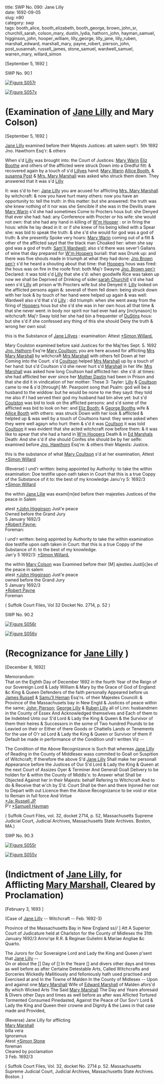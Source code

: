 title: SWP No. 090: Jane Lilly  
date: 1692-09-05  
slug: n90  
category: swp  
tags: booth_alice, booth_elizabeth, booth_george, brown_john_sr, churchill_sarah, colson_mary, dustin_lydia, hathorn_john, hayman_samuel, higginson_john, hooper_william, lilly_george, lilly_jane, lilly_ruben, marshall_edward, marshall_mary, payne_robert, pierson_john, post_susannah, russell_james, stone_samuel, wardwell_samuel, warren_mary, willard_simon




[September 5, 1692 ]

<div markdown class="doc" id="n90.1">

<div class="doc_id">SWP No. 90.1</div>


<span markdown class="figure">[![Figure S057r](archives/Suffolk/small/S057A.jpg)](archives/Suffolk/large/S057A.jpg)</span>

<span markdown class="figure">[![Figure S057v](archives/Suffolk/small/S057B.jpg)](archives/Suffolk/large/S057B.jpg)</span>

# (Examination of [Jane Lilly](/tag/lilly_jane.html) and Mary Colson)

[September 5, 1692 ]

 [Jane Lilly](/tag/lilly_jane.html) examined before their Majests Justices: att salem sept'r. 5th 1692  Jno. Hawthorn Esq'r:  & others

When s'd [Lilly](/tag/lilly_jane.html) was brought into: the Court of Justices: [Mary Warin](/tag/warren_mary.html) [Eliz Boothe](/tag/booth_elizabeth.html) and others of the afflicted were struck Down into a Dredful fitt: & recovered again by a touch of s'd [Lillyes](/tag/lilly_jane.html) hand: [Mary Warin](/tag/warren_mary.html) [Allice Booth.](/tag/booth_alice.html) & [susanna Post](/tag/post_susannah.html) & [Mrs. Mary Marshall](/tag/marshall_mary.html) was asked who struck them down. They answered that it was s'd [Lilly](/tag/lilly_jane.html) 

It: was s'd to her: [Jane Lilly](/tag/lilly_jane.html) you are acused for afflicting [Mrs. Mary Marshall](/tag/marshall_mary.html) by witchcraft: & now you have hurt many others: now you have an opportunity to: tell the truth: in this matter: but she answered: the truth was she knew nothing of it nor was she Sencible if she was in the Devills snare [Mary Warin](/tag/warren_mary.html) s'd she had sometimes Come to Procters hous but: she Denyed that ever she had: had: any Conference with Procter or his wife: she would not own: that she had any hand in killing of [W'm Hooper](/tag/hooper_william.html) : or in firing the hous: while he lay dead in it: or if she knew of his being killed with a Spear she: was bid to speak the truth: & she s'd she would for god was a god of truth: & she presently Spoke very hoars: [Mary Warin](/tag/warren_mary.html) coming out of a fitt & other of the afflicted sayd that the black man Choaked her: when she say god was a god of truth: [Sam'll Wardwell:](/tag/wardwell_samuel.html) also s'd there was sever'l Gallans of wine that day prepared for [W'm Hoopers](/tag/hooper_william.html) buriall: that was Drunk up: and there was five shouts made in triumph at what they had done: [Jno Brown sen'r](/tag/brown_john_sr.html) s'd he heard a shouting about that time: that [Hoopers](/tag/hooper_william.html) hous was fired: the hous was on fire in the roofe first: both Maj'r Swayne [Jno. Brown sen'r](/tag/brown_john_sr.html) Declared: it was told s'd [Lilly](/tag/lilly_jane.html) that she s'd: when goodwife Rice was taken up now we shall be Deprived of Drinking of sider:[sarah Churchill](/tag/churchill_sarah.html) s'd she had seen s'd [Lilly](/tag/lilly_jane.html) att prison w'th Procters wife but she Denyed it: [Lilly](/tag/lilly_jane.html) looked on the afflicted persons again &: severall of  them fell down: being struck down with her look & by touch of her hand were helped up again & was well: Wardwell also s'd that s'd [Lilly](/tag/lilly_jane.html) : did triumph: when she went away from the firing of [Hoopers](/tag/hooper_william.html) hous but she s'd she was in her own hous all that time & that she never went: in body nor spirit nor had ever had any [inclynason] to witchcraft: Maj'r Sway told her she had bin a frequenter of [DuStins](/tag/dustin_lydia.html) hous: but she s'd if she confessed any thing of this she should Deny the truth & wrong her own soul:

this is the Substance of [Jane Lillyes](/tag/lilly_jane.html) : examination:  Attest [*Simon Willard.](/tag/willard_simon.html)  
       
Mary Coulston examined before said Justices for the Maj'ties Sept. 5. 1692 [Jno. Hathorn](/tag/hathorn_john.html) Esq're [Mary Coultson:](/tag/colson_mary.html) you are here acused for afflicting [Mrs Mary Marshall](/tag/marshall_mary.html) by witchcraft [Mrs Marshall](/tag/marshall_mary.html) with others fell Down at her Coming into the Court. s'd [Coultson](/tag/colson_mary.html) helped [Mrs Marshall](/tag/marshall_mary.html) up by a touch of her hand: but s'd Coultson s'd she never hurt s'd [Marshall](/tag/marshall_mary.html) in her life: [Mrs Marshall](/tag/marshall_mary.html) was asked how long Coultson had afflicted her: she s'd: at times: she had afflicted her ever since her [Mother Dastin](/tag/dustin_lydia.html) had been in Prison and that she did it in vindication of her mother: These 3: Tayler: [Lilly](/tag/lilly_jane.html) & [Coultson](/tag/colson_mary.html) came to me & s'd [through] Mr. Pearpoint song that Psalm: god will be a husband to the widdow: but he would be none to me they sayd: they told me also if I had served their god my husband had bin alive yet: but s'd [Coulston](/tag/colson_mary.html) was bid to look on the afflicted persons: and s'd some of the afflicted was bid to look on her: and [Eliz Booth:](/tag/booth_elizabeth.html) & [George Booths](/tag/booth_george.html) wife & [Allice Booth](/tag/booth_alice.html) with others: was struck Down with her look & afflicted & helpted up & was well by a touch of Coultsons hand: they were asked when they were well agayn who hurt: them & s'd it was [Coultson](/tag/colson_mary.html) it was told [Coultson](/tag/colson_mary.html) it was evident that she acted witchcraft now before them: & it was like to apear that she had a hand in [W'm Hoopers](/tag/hooper_william.html) Death & in [Ed Marshals](/tag/marshall_edward.html) Death: And she s'd if she should Confes she should be by her selfe: examined before [Jno. Hawthorn](/tag/hathorn_john.html) Esq're: & others their Majests: Justice.

this is the substance of what [Mary Coultson](/tag/colson_mary.html) s'd at her examination, Attest  [*Simon Willard](/tag/willard_simon.html)

(Reverse)  I und'r written: being appointed by Authority: to take the within examination: Doe testifie upon oath taken in Court that this is a true Coppy of the Substance of it to: the best of my knowledge Janu'ry 5: 1692/3  
[*Simon Willard](/tag/willard_simon.html)

the within [Jane Lilie](/tag/lilly_jane.html) was exami[m]ed before their majesties Justices of the peace in Salem

atest [*John Higginson](/tag/higginson_john.html) Just'e peace  
Owned before the Grand Jury  
5 January 1692/3  
[*Robert Payne:](/tag/payne_robert.html)  
Foreman:

I und'r written: being appinted by Authority to take the within examination doe testifie upon oath taken in Court: that this is a true Coppy of the Substance of it: to the best of my knowledge.  
Jan'y 5 1692/3: [*Simon Willard.](/tag/willard_simon.html)

the within [Mary Colson](/tag/colson_mary.html) was Examined before their [M] ajesties Justi[c]es of the peace in salem  
atest [*John Higginson](/tag/higginson_john.html) Just'e peace  
owned before the Grand Jury  
5 January 1692/3  
[*Robert Payne](/tag/payne_robert.html)  
Foreman 

( Suffolk Court Files, Vol 32 Docket No. 2714, p. 52 )

</div>



<div markdown class="doc" id="n90.2">

<div class="doc_id">SWP No. 90.2</div>


<span markdown class="figure">[![Figure S056r](archives/Suffolk/small/S056A.jpg)](archives/Suffolk/large/S056A.jpg)</span>

<span markdown class="figure">[![Figure S056v](archives/Suffolk/small/S056B.jpg)](archives/Suffolk/large/S056B.jpg)</span>

# (Recognizance for [Jane Lilly](/tag/lilly_jane.html) )

[December 8, 1692]

Memorandum:  
That on the Eighth Day of December 1692 in the fourth Year of the Reign of our Sovereign Lord & Lady William & Mary by the Grace of God of England: &c King & Queen Defenders of the faith personally Appeared before us [James Russell](/tag/russell_james.html) & [Samu'll Heman](/tag/hayman_samuel.html) Esq'rs. of their Majestes Councill: & Province of the Massachusets bay in New Engld & Justices of peace within the same; [John; Pierson;](/tag/pierson_john.html) [George Lilly](/tag/lilly_george.html) & [Ruben Lilly](/tag/lilly_ruben.html) all of Linn: husbandmen in the County of Essex And Acknowledged themselves and Each of them to be Indebted Unto our S'd Lord & Lady the King & Queen & the Survivor of them their heires & Successors in the some of Two hundred Pounds to be Leavied on their or Either of there Goods or Chattells Lands or Tenements for the use of O'r sd Lord & Lady the King & Queen or Survivor of them if Default be made in performance of the Condition und'r written Viz -- 

The Condition of the Above Recognizance is Such that whereas [Jane Lilly](/tag/lilly_jane.html) of Reading in the County of Middlesex wass commited to Goall on Suspition of Witchcraft; If therefore the above S'd [Jane Lilly](/tag/lilly_jane.html) Shall make her personall Appearance before the Justices of Our S'd Lord & Lady the King & Queen at the next Court of Assizes Oyer & Terminer And Generall Goall Delivery to be holden for & within the County of Middls'x: to Answer what Shall be Objected Against her in their Majests: behalf Refering to Witchcraft And to do & Receive that w'ch by S'd. Court Shall be then and there Injoned her not to Depart with out Licence then the Above Recognizance to be void or elce to Remain in full force And Virtue  
                    [*Ja: Russell JP](/tag/russell_james.html)  
                 P'r [*Samuell Hayman](/tag/hayman_samuel.html)

( Suffolk Court Files, vol. 32, docket 2714, p. 52, Massachusetts Supreme Judicial Court, Judicial Archives, Massachusetts State Archives. Boston, MA.)


</div>



<div markdown class="doc" id="n90.3">

<div class="doc_id">SWP No. 90.3</div>


<span markdown class="figure">[![Figure S055r](archives/Suffolk/small/S055A.jpg)](archives/Suffolk/large/S055A.jpg)</span>

<span markdown class="figure">[![Figure S055v](archives/Suffolk/small/S055B.jpg)](archives/Suffolk/large/S055B.jpg)</span>

# (Indictment of [Jane Lilly](/tag/lilly_jane.html), for Afflicting [Mary Marshall](/tag/marshall_mary.html), Cleared by Proclamation)

[February 3, 1693 ]

  (Case of [Jane Lilly](/tag/lilly_jane.html) -- Witchcraft -- Feb. 1692-3)

Province of the Massachusetts Bay in New England ss// ] Att A Superior Court of Judicature held at Charlston for the County of Midlesex the 31th January 1692/3 Anno'qe R.R. & Reginae Gulielmi & Mariae Angliae &c Quarto.

The Jurors for Our Soveraigne Lord and Lady the King and Queen p'sent that [Jane Lilly](/tag/lilly_jane.html) --  
On or about the [] Day of [] In the Yeare [] and divers other days and times as well before as after Certaine Detestable Arts, Called Witchcrafts and Sorceries Wickedly Mallitiously and felloniously hath used practised and Exercised at and In the Towne of Malden In the County of Midlesex -- Upon and against one [Mary Marshall](/tag/marshall_mary.html) Wife of [Edward Marshall](/tag/marshall_edward.html) of Malden afors'd By which Wicked Arts The Said [Mary Marshall](/tag/marshall_mary.html) The Day and Yeare aforesaid & Divers other Days and times as well before as after was Aflicted Tortured Tormented  Consumed Pinedasted, Against the Peace of Our Sov'r Lord & Lady the King and Queen their crowne and Dignity & the Laws in that case made and Provided,

(Reverse) Jane Lilly for afflicting  
[Mary Marshall](/tag/marshall_mary.html)  
billa vera  
Ignoramus  
Atest [*Simon Stone](/tag/stone_samuel.html)  
foreman  
Cleared by poclamation  
3 Feb. 1692/3  

( Suffolk Court Files, Vol. 32, docket No. 2714 p. 52. Massachusetts Supreme Judicial Court, Judicial Archives, Massachusetts State Archives. Boston. )

</div>